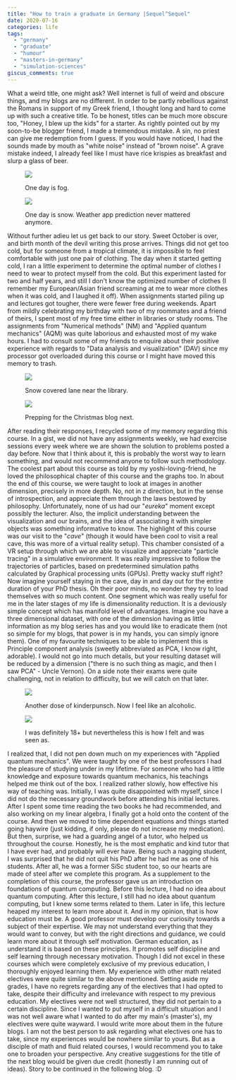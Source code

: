 ```yaml
---
title: "How to train a graduate in Germany |Sequel^Sequel"
date: 2020-07-16
categories: life
tags: 
  - "germany"
  - "graduate"
  - "humour"
  - "masters-in-germany"
  - "simulation-sciences"
giscus_comments: true
---
```


What a weird title, one might ask? Well internet is full of weird and obscure things, and my blogs are no different. In order to be partly rebellious against the Romans in support of my Greek friend, I thought long and hard to come up with such a creative title. To be honest, titles can be much more obscure too, "Honey, I blew up the kids" for a starter. As rightly pointed out by my soon-to-be blogger friend, I made a tremendous mistake. A sin, no priest can give me redemption from I guess. If you would have noticed, I had the sounds made by mouth as "white noise" instead of "brown noise". A grave mistake indeed, I already feel like I must have rice krispies as breakfast and slurp a glass of beer.

<figure>

![](/assets/img/posts/img_20181125_110528.jpg)

<figcaption>

One day is fog.

</figcaption>

</figure>

<figure>

![](/assets/img/posts/img_20181216_111551_1.jpg)

<figcaption>

One day is snow. Weather app prediction never mattered anymore.

</figcaption>

</figure>

Without further adieu let us get back to our story. Sweet October is over, and birth month of the devil writing this prose arrives. Things did not get too cold, but for someone from a tropical climate, it is impossible to feel comfortable with just one pair of clothing. The day when it started getting cold, I ran a little experiment to determine the optimal number of clothes I need to wear to protect myself from the cold. But this experiment lasted for two and half years, and still I don't know the optimized number of clothes (I remember my European/Asian friend screaming at me to wear more clothes when it was cold, and I laughed it off). When assignments started piling up and lectures got tougher, there were fewer free during weekends. Apart from mildly celebrating my birthday with two of my roommates and a friend of theirs, I spent most of my free time either in libraries or study rooms. The assignments from "Numerical methods" (NM) and "Applied quantum mechanics" (AQM) was quite laborious and exhausted most of my wake hours. I had to consult some of my friends to enquire about their positive experience with regards to "Data analysis and visualization" (DAV) since my processor got overloaded during this course or I might have moved this memory to trash.

<figure>

![](/assets/img/posts/img_20190122_184945.jpg)

<figcaption>

Snow covered lane near the library.

</figcaption>

</figure>

<figure>

![](/assets/img/posts/img-20171222-wa0007.jpg)

<figcaption>

Prepping for the Christmas blog next.

</figcaption>

</figure>

After reading their responses, I recycled some of my memory regarding this course. In a gist, we did not have any assignments weekly, we had exercise sessions every week where we are shown the solution to problems posted a day before. Now that I think about it, this is probably the worst way to learn something, and would not recommend anyone to follow such methodology. The coolest part about this course as told by my yoshi\-loving-friend, he loved the philosophical chapter of this course and the graphs too. In about the end of this course, we were taught to look at images in another dimension, precisely in more depth. No, not in z direction, but in the sense of introspection, and appreciate them through the laws bestowed by philosophy. Unfortunately, none of us had our "_eureka_" moment except possibly the lecturer. Also, the implicit understanding between the visualization and our brains, and the idea of associating it with simpler objects was something informative to know. The highlight of this course was our visit to the "_cave_" (though it would have been cool to visit a real cave, this was more of a virtual reality setup). This chamber consisted of a VR setup through which we are able to visualize and appreciate "particle tracing" in a simulative environment. It was really impressive to follow the trajectories of particles, based on predetermined simulation paths calculated by Graphical processing units (GPUs). Pretty wacky stuff right? Now imagine yourself staying in the cave, day in and day out for the entire duration of your PhD thesis. Oh their poor minds, no wonder they try to load themselves with so much content. One segment which was really useful for me in the later stages of my life is dimensionality reduction. It is a deviously simple concept which has manifold level of advantages. Imagine you have a three dimensional dataset, with one of the dimension having as little information as my blog series has and you would like to eradicate them (not so simple for my blogs, that power is in my hands, you can simply ignore them). One of my favourite techniques to be able to implement this is Principle component analysis (sweetly abbreviated as PCA, I know right, adorable). I would not go into much details, but your resulting dataset will be reduced by a dimension ("there is no such thing as magic, and then I saw PCA" - Uncle Vernon). On a side note their exams were quite challenging, not in relation to difficulty, but we will catch on that later.

<figure>

![](/assets/img/posts/img-20171222-wa0009.jpg)

<figcaption>

Another dose of kinderpunsch. Now I feel like an alcoholic.

</figcaption>

</figure>

<figure>

![](/assets/img/posts/img-20170504-wa0009.jpg)

<figcaption>

I was definitely 18+ but nevertheless this is how I felt and was seen as.

</figcaption>

</figure>

I realized that, I did not pen down much on my experiences with "Applied quantum mechanics". We were taught by one of the best professors I had the pleasure of studying under in my lifetime. For someone who had a little knowledge and exposure towards quantum mechanics, his teachings helped me think out of the box. I realized rather slowly, how effective his way of teaching was. Initially, I was quite disappointed with myself, since I did not do the necessary groundwork before attending his initial lectures. After I spent some time reading the two books he had recommended, and also working on my linear algebra, I finally got a hold onto the content of the course. And then we moved to time dependent equations and things started going haywire (just kidding, if only, please do not increase my medication). But then, surprise, we had a guarding angel of a tutor, who helped us throughout the course. Honestly, he is the most emphatic and kind tutor that I have ever had, and probably will ever have. Being such a nagging student, I was surprised that he did not quit his PhD after he had me as one of his students. After all, he was a former SiSc student too, so our hearts are made of steel after we complete this program. As a supplement to the completion of this course, the professor gave us an introduction on foundations of quantum computing. Before this lecture, I had no idea about quantum computing. After this lecture, I still had no idea about quantum computing, but I knew some terms related to them. Later in life, this lecture heaped my interest to learn more about it. And in my opinion, that is how education must be. A good professor must develop our curiosity towards a subject of their expertise. We may not understand everything that they would want to convey, but with the right directions and guidance, we could learn more about it through self motivation. German education, as I understand it is based on these principles. It promotes self discipline and self learning through necessary motivation. Though I did not excel in these courses which were completely exclusive of my previous education, I thoroughly enjoyed learning them. My experience with other math related electives were quite similar to the above mentioned. Setting aside my grades, I have no regrets regarding any of the electives that I had opted to take, despite their difficulty and irrelevance with respect to my previous education. My electives were not well structured, they did not pertain to a certain discipline. Since I wanted to put myself in a difficult situation and I was not well aware what I wanted to do after my main's (master's), my electives were quite wayward. I would write more about them in the future blogs. I am not the best person to ask regarding what electives one has to take, since my experiences would be nowhere similar to yours. But as a disciple of math and fluid related courses, I would recommend you to take one to broaden your perspective. Any creative suggestions for the title of the next blog would be given due credit (honestly I am running out of ideas). Story to be continued in the following blog. :D
